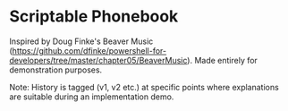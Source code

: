 Scriptable Phonebook
====================
Inspired by Doug Finke's Beaver Music (https://github.com/dfinke/powershell-for-developers/tree/master/chapter05/BeaverMusic). Made entirely for demonstration purposes.

Note: History is tagged (v1, v2 etc.) at specific points where explanations are suitable during an implementation demo.
